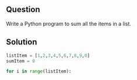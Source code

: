 ## Question 
Write a Python program to sum all the items in a list.

## Solution 
```python
listItem = [1,2,3,4,5,6,7,8,9,0]
sumItem = 0

for i in range(listItem):
    
```